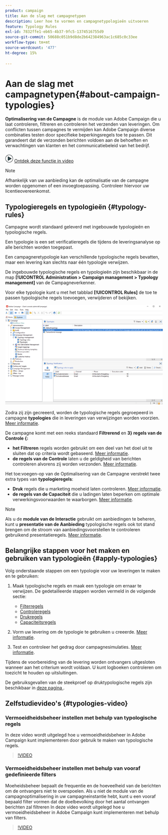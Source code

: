 ```yaml
---
product: campaign
title: Aan de slag met campagnetypen
description: Leer hoe te vormen en campagnetypologieën uitvoeren
feature: Typology Rules
exl-id: 7832ffe1-eb65-4b37-9fc5-1374516755d9
source-git-commit: 50688c051b9d8de2b642384963ac1c685c0c33ee
workflow-type: tm+mt
source-wordcount: '477'
ht-degree: 15%

---
```


# Aan de slag met campagnetypen{#about-campaign-typologies}

**Optimalisering van de Campagne** is de module van Adobe Campaign die u laat controleren, filtreren en controleren het verzenden van leveringen. Om conflicten tussen campagnes te vermijden kan Adobe Campaign diverse combinaties testen door specifieke beperkingsregels toe te passen. Dit garandeert dat de verzonden berichten voldoen aan de behoeften en verwachtingen van klanten en het communicatiebeleid van het bedrijf.

![](assets/do-not-localize/how-to-video.png) [Ontdek deze functie in video](#typologies-video)

>[!NOTE]
>
>Afhankelijk van uw aanbieding kan de optimalisatie van de campagne worden opgenomen of een invoegtoepassing. Controleer hiervoor uw licentieovereenkomst.

## Typologieregels en typologieën {#typology-rules}

Campagne wordt standaard geleverd met ingebouwde typologieën en typologische regels.

Een typologie is een set verificatieregels die tijdens de leveringsanalyse op alle berichten worden toegepast.

Een campagneretypologie kan verschillende typologische regels bevatten, maar een levering kan slechts naar één typologie verwijzen.

De ingebouwde typologische regels en typologieën zijn beschikbaar in de map **[!UICONTROL Administration > Campaign management > Typology management]** van de Campagneverkenner.

Voor elke typologie kunt u met het tabblad **[!UICONTROL Rules]** de toe te passen typologische regels toevoegen, verwijderen of bekijken.

![](assets/campaign_opt_rules_tab.png)

Zodra zij zijn gecreeerd, worden de typologische regels gegroepeerd in campagne **typologies** die in leveringen van verwijzingen worden voorzien. [Meer informatie](#apply-typologies).


De campagne komt met een reeks standaard **Filtrerend** en **3&rbrace; regels van de Controle &lbrace;:**

* **het Filtreren** regels worden gebruikt om een deel van het doel uit te sluiten dat op criteria wordt gebaseerd. [Meer informatie](filtering-rules.md).
* **de regels van de Controle** laten u de geldigheid van berichten controleren alvorens zij worden verzonden. [Meer informatie](control-rules.md).

Het toe:voegen-op van de Optimalisering van de Campagne verstrekt twee extra types van **typologieregels**:

* **Druk** regels die u marketing moeheid laten controleren. [Meer informatie](pressure-rules.md).
* **de regels van de Capaciteit** die u ladingen laten beperken om optimale verwerkingsvoorwaarden te waarborgen. [Meer informatie](consistency-rules.md#controlling-capacity).


>[!NOTE]
>
>Als u de **module van de Interactie** gebruikt om aanbiedingen te beheren, kunt u **presentatie van de Aanbieding** typologische regels ook tot stand brengen om de stroom van aanbiedingsvoorstellen te controleren gebruikend presentatieregels. [Meer informatie](../../v8/interaction/interaction-offer.md#offer-presentation).


## Belangrijke stappen voor het maken en gebruiken van typologieën {#apply-typologies}

Volg onderstaande stappen om een typologie voor uw leveringen te maken en te gebruiken:

1. Maak typologische regels en maak een typologie om ernaar te verwijzen.
De gedetailleerde stappen worden vermeld in de volgende sectie:

   * [Filterregels](filtering-rules.md)
   * [Controleregels](control-rules.md)
   * [Drukregels](pressure-rules.md)
   * [Capaciteitsregels](consistency-rules.md)

1. Vorm uw levering om de typologie te gebruiken u creeerde. [Meer informatie](apply-rules.md#apply-a-typology-to-a-delivery).
1. Test en controleer het gedrag door campagnesimulaties. [Meer informatie](campaign-simulations.md).

Tijdens de voorbereiding van de levering worden ontvangers uitgesloten wanneer aan het criterium wordt voldaan. U kunt logboeken controleren om toezicht te houden op uitsluitingen.

De gebruiksgevallen van de steekproef op druktypologische regels zijn beschikbaar in [ deze pagina ](pressure-rules.md#use-cases-on-pressure-rules).

## Zelfstudievideo&#39;s {#typologies-video}

### Vermoeidheidsbeheer instellen met behulp van typologische regels

In deze video wordt uitgelegd hoe u vermoeidheidsbeheer in Adobe Campaign kunt implementeren door gebruik te maken van typologische regels.

>[!VIDEO](https://video.tv.adobe.com/v/333787?quality=12)

### Vermoeidheidsbeheer instellen met behulp van vooraf gedefinieerde filters

Moeheidsbeheer bepaalt de frequentie en de hoeveelheid van de berichten om de ontvangers niet te overspoelen. Als u niet de module van de campagnoptimalisering in uw campagneinstantie hebt, kunt u een vooraf bepaald filter vormen dat de doelbevolking door het aantal ontvangen berichten zal filtreren
In deze video wordt uitgelegd hoe u vermoeidheidsbeheer in Adobe Campaign kunt implementeren met behulp van filters.

>[!VIDEO](https://video.tv.adobe.com/v/333778?quality=12)
